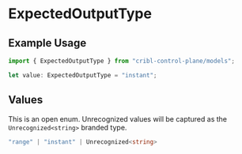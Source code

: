 # ExpectedOutputType

## Example Usage

```typescript
import { ExpectedOutputType } from "cribl-control-plane/models";

let value: ExpectedOutputType = "instant";
```

## Values

This is an open enum. Unrecognized values will be captured as the `Unrecognized<string>` branded type.

```typescript
"range" | "instant" | Unrecognized<string>
```